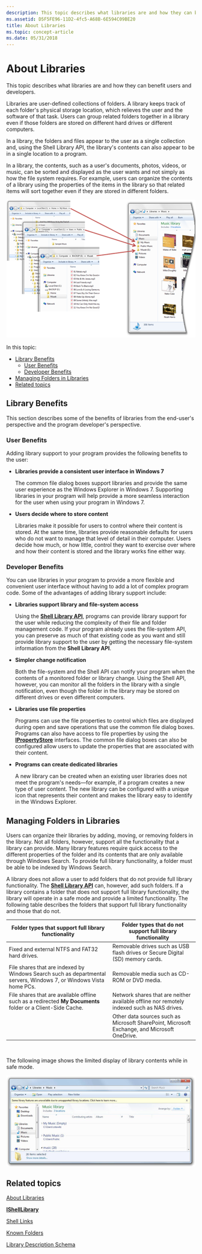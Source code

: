 ```yaml
---
description: This topic describes what libraries are and how they can benefit users and developers.
ms.assetid: D5F5FE96-11D2-4fc5-A68B-6E594C09BE20
title: About Libraries
ms.topic: concept-article
ms.date: 05/31/2018
---
```


# About Libraries

This topic describes what libraries are and how they can benefit users and developers.

Libraries are user-defined collections of folders. A library keeps track of each folder's physical storage location, which relieves the user and the software of that task. Users can group related folders together in a library even if those folders are stored on different hard drives or different computers.

In a library, the folders and files appear to the user as a single collection and, using the Shell Library API, the library's contents can also appear to be in a single location to a program.

In a library, the contents, such as a user's documents, photos, videos, or music, can be sorted and displayed as the user wants and not simply as how the file system requires. For example, users can organize the contents of a library using the properties of the items in the library so that related items will sort together even if they are stored in different folders.

![screen shot of the libraries user interface](images/libraries-whatare.png)

In this topic:

-   [Library Benefits](#library-benefits)
    -   [User Benefits](#user-benefits)
    -   [Developer Benefits](#developer-benefits)
-   [Managing Folders in Libraries](#managing-folders-in-libraries)
-   [Related topics](#related-topics)

## Library Benefits

This section describes some of the benefits of libraries from the end-user's perspective and the program developer's perspective.

### User Benefits

Adding library support to your program provides the following benefits to the user:

-   **Libraries provide a consistent user interface in Windows 7**

    The common file dialog boxes support libraries and provide the same user experience as the Windows Explorer in Windows 7. Supporting libraries in your program will help provide a more seamless interaction for the user when using your program in Windows 7.

-   **Users decide where to store content**

    Libraries make it possible for users to control where their content is stored. At the same time, libraries provide reasonable defaults for users who do not want to manage that level of detail in their computer. Users decide how much, or how little, control they want to exercise over where and how their content is stored and the library works fine either way.

### Developer Benefits

You can use libraries in your program to provide a more flexible and convenient user interface without having to add a lot of complex program code. Some of the advantages of adding library support include:

-   **Libraries support library and file-system access**

    Using the [**Shell Library API**](/windows/desktop/api/shobjidl_core/nn-shobjidl_core-ishelllibrary), programs can provide library support for the user while reducing the complexity of their file and folder management code. If your program already uses the file-system API, you can preserve as much of that existing code as you want and still provide library support to the user by getting the necessary file-system information from the **Shell Library API**.

-   **Simpler change notification**

    Both the file-system and the Shell API can notify your program when the contents of a monitored folder or library change. Using the Shell API, however, you can monitor all the folders in the library with a single notification, even though the folder in the library may be stored on different drives or even different computers.

-   **Libraries use file properties**

    Programs can use the file properties to control which files are displayed during open and save operations that use the common file dialog boxes. Programs can also have access to file properties by using the [**IPropertyStore**](/windows/win32/api/propsys/nn-propsys-ipropertystore) interfaces. The common file dialog boxes can also be configured allow users to update the properties that are associated with their content.

-   **Programs can create dedicated libraries**

    A new library can be created when an existing user libraries does not meet the program's needs—for example, if a program creates a new type of user content. The new library can be configured with a unique icon that represents their content and makes the library easy to identify in the Windows Explorer.

## Managing Folders in Libraries

Users can organize their libraries by adding, moving, or removing folders in the library. Not all folders, however, support all the functionality that a library can provide. Many library features require quick access to the different properties of the folder and its contents that are only available through Windows Search. To provide full library functionality, a folder must be able to be indexed by Windows Search.

A library does not allow a user to add folders that do not provide full library functionality. The [**Shell Library API**](/windows/desktop/api/shobjidl_core/nn-shobjidl_core-ishelllibrary) can, however, add such folders. If a library contains a folder that does not support full library functionality, the library will operate in a safe mode and provide a limited functionality. The following table describes the folders that support full library functionality and those that do not.



| Folder types that support full library functionality                                                               | Folder types that do not support full library functionality                                  |
|--------------------------------------------------------------------------------------------------------------------|----------------------------------------------------------------------------------------------|
| Fixed and external NTFS and FAT32 hard drives.                                                                     | Removable drives such as USB flash drives or Secure Digital (SD) memory cards.               |
| File shares that are indexed by Windows Search such as departmental servers, Windows 7, or Windows Vista home PCs. | Removable media such as CD-ROM or DVD media.                                                 |
| File shares that are available offline such as a redirected **My Documents** folder or a Client-Side Cache.        | Network shares that are neither available offline nor remotely indexed such as NAS drives.   |
|                                                                                                                    | Other data sources such as Microsoft SharePoint, Microsoft Exchange, and Microsoft OneDrive. |



 

The following image shows the limited display of library contents while in safe mode.

![open dialog box when libraries are in safe mode](images/libraries-supportedfolders.png)

## Related topics

<dl> <dt>

[About Libraries](library-leverage-to-manage-folders.md)
</dt> <dt>

[**IShellLibrary**](/windows/desktop/api/shobjidl_core/nn-shobjidl_core-ishelllibrary)
</dt> <dt>

[Shell Links](./links.md)
</dt> <dt>

[Known Folders](known-folders.md)
</dt> <dt>

[Library Description Schema](library-schema-entry.md)
</dt> </dl>

 

 
